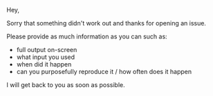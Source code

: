 Hey,

Sorry that something didn't work out and thanks for opening an issue.

Please provide as much information as you can such as:
- full output on-screen
- what input you used
- when did it happen
- can you purposefully reproduce it / how often does it happen

I will get back to you as soon as possible.
